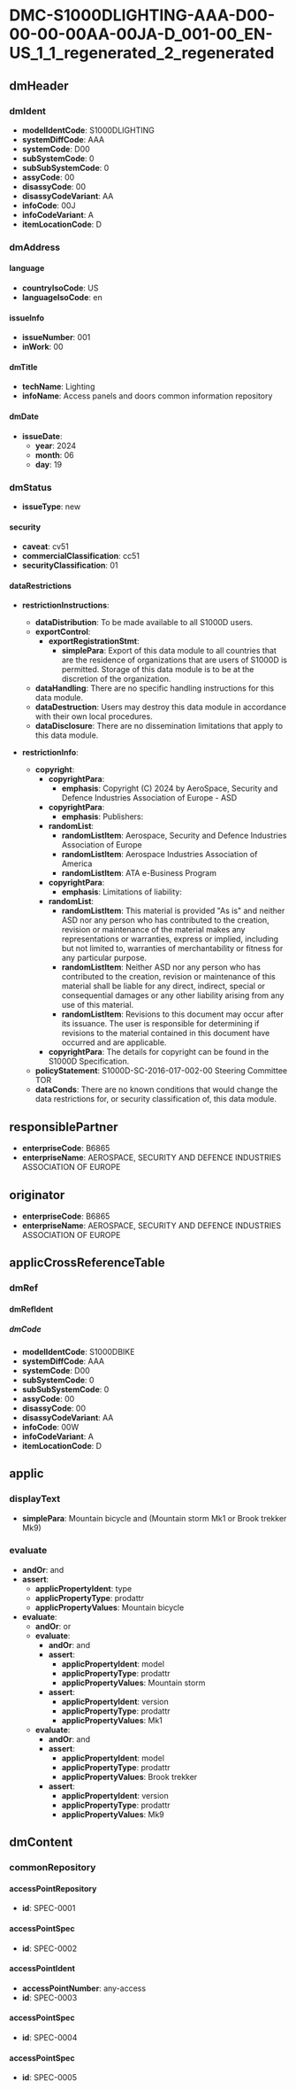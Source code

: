 # DMC-S1000DLIGHTING-AAA-D00-00-00-00AA-00JA-D_001-00_EN-US_1_1_regenerated_2_regenerated

## dmHeader

### dmIdent

*   **modelIdentCode**: S1000DLIGHTING
*   **systemDiffCode**: AAA
*   **systemCode**: D00
*   **subSystemCode**: 0
*   **subSubSystemCode**: 0
*   **assyCode**: 00
*   **disassyCode**: 00
*   **disassyCodeVariant**: AA
*   **infoCode**: 00J
*   **infoCodeVariant**: A
*   **itemLocationCode**: D

### dmAddress

#### language

*   **countryIsoCode**: US
*   **languageIsoCode**: en

#### issueInfo

*   **issueNumber**: 001
*   **inWork**: 00

#### dmTitle

*   **techName**: Lighting
*   **infoName**: Access panels and doors common information repository

#### dmDate

*   **issueDate**:
    *   **year**: 2024
    *   **month**: 06
    *   **day**: 19

### dmStatus

*   **issueType**: new

#### security

*   **caveat**: cv51
*   **commercialClassification**: cc51
*   **securityClassification**: 01

#### dataRestrictions

*   **restrictionInstructions**:
    *   **dataDistribution**: To be made available to all S1000D users.
    *   **exportControl**:
        *   **exportRegistrationStmt**:
            *   **simplePara**: Export of this data module to all countries that are the residence of organizations that are users of S1000D is permitted. Storage of this data module is to be at the discretion of the organization.
    *   **dataHandling**: There are no specific handling instructions for this data module.
    *   **dataDestruction**: Users may destroy this data module in accordance with their own local procedures.
    *   **dataDisclosure**: There are no dissemination limitations that apply to this data module.

*   **restrictionInfo**:
    *   **copyright**:
        *   **copyrightPara**:
            *   **emphasis**: Copyright (C) 2024 by AeroSpace, Security and Defence Industries Association of Europe - ASD
        *   **copyrightPara**:
            *   **emphasis**: Publishers:
        *   **randomList**:
            *   **randomListItem**: Aerospace, Security and Defence Industries Association of Europe
            *   **randomListItem**: Aerospace Industries Association of America
            *   **randomListItem**: ATA e-Business Program
        *   **copyrightPara**:
            *   **emphasis**: Limitations of liability:
        *   **randomList**:
            *   **randomListItem**: This material is provided "As is" and neither ASD nor any person who has contributed to the creation, revision or maintenance of the material makes any representations or warranties, express or implied, including but not limited to, warranties of merchantability or fitness for any particular purpose.
            *   **randomListItem**: Neither ASD nor any person who has contributed to the creation, revision or maintenance of this material shall be liable for any direct, indirect, special or consequential damages or any other liability arising from any use of this material.
            *   **randomListItem**: Revisions to this document may occur after its issuance. The user is responsible for determining if revisions to the material contained in this document have occurred and are applicable.
        *   **copyrightPara**: The details for copyright can be found in the S1000D Specification.
    *   **policyStatement**: S1000D-SC-2016-017-002-00 Steering Committee TOR
    *   **dataConds**: There are no known conditions that would change the data restrictions for, or security classification of, this data module.

## responsiblePartner

*   **enterpriseCode**: B6865
*   **enterpriseName**: AEROSPACE, SECURITY AND DEFENCE INDUSTRIES ASSOCIATION OF EUROPE

## originator

*   **enterpriseCode**: B6865
*   **enterpriseName**: AEROSPACE, SECURITY AND DEFENCE INDUSTRIES ASSOCIATION OF EUROPE

## applicCrossReferenceTable

### dmRef

#### dmRefIdent

##### dmCode

*   **modelIdentCode**: S1000DBIKE
*   **systemDiffCode**: AAA
*   **systemCode**: D00
*   **subSystemCode**: 0
*   **subSubSystemCode**: 0
*   **assyCode**: 00
*   **disassyCode**: 00
*   **disassyCodeVariant**: AA
*   **infoCode**: 00W
*   **infoCodeVariant**: A
*   **itemLocationCode**: D

## applic

### displayText

*   **simplePara**: Mountain bicycle and (Mountain storm Mk1 or Brook trekker Mk9)

### evaluate

*   **andOr**: and
*   **assert**:
    *   **applicPropertyIdent**: type
    *   **applicPropertyType**: prodattr
    *   **applicPropertyValues**: Mountain bicycle
*   **evaluate**:
    *   **andOr**: or
    *   **evaluate**:
        *   **andOr**: and
        *   **assert**:
            *   **applicPropertyIdent**: model
            *   **applicPropertyType**: prodattr
            *   **applicPropertyValues**: Mountain storm
        *   **assert**:
            *   **applicPropertyIdent**: version
            *   **applicPropertyType**: prodattr
            *   **applicPropertyValues**: Mk1
    *   **evaluate**:
        *   **andOr**: and
        *   **assert**:
            *   **applicPropertyIdent**: model
            *   **applicPropertyType**: prodattr
            *   **applicPropertyValues**: Brook trekker
        *   **assert**:
            *   **applicPropertyIdent**: version
            *   **applicPropertyType**: prodattr
            *   **applicPropertyValues**: Mk9

## dmContent

### commonRepository

#### accessPointRepository

*   **id**: SPEC-0001

#### accessPointSpec

*   **id**: SPEC-0002

#### accessPointIdent

*   **accessPointNumber**: any-access
*   **id**: SPEC-0003

#### accessPointSpec

*   **id**: SPEC-0004

#### accessPointSpec

*   **id**: SPEC-0005